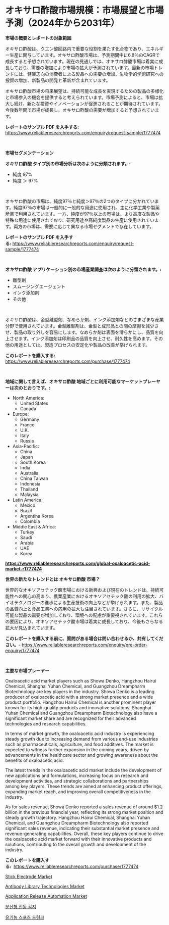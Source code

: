 <p><h1>オキサロ酢酸市場規模：市場展望と市場予測（2024年から2031年）</h1></p><p><strong>市場の概要とレポートの対象範囲</strong></p>
<p><p>オキサロ酢酸は、クエン酸回路内で重要な役割を果たす化合物であり、エネルギー生産に関与しています。オキサロ酢酸市場は、予測期間中に6.8％のCAGRで成長すると予想されています。現在の見通しでは、オキサロ酢酸市場は着実に成長しており、需要の増加により市場の拡大が予測されています。最新の市場トレンドには、健康志向の消費者による製品への需要の増加、生物学的学術研究への投資の増加、新製品の開発と革新が含まれています。</p><p>オキサロ酢酸市場の将来展望は、持続可能な成長を実現するための製品の多様化と市場参入の機会を提供すると考えられています。市場予測によると、市場は拡大し続け、新たな投資やイノベーションが促進されることが期待されています。今後数年間で市場が成長し、オキサロ酢酸の需要が増加すると予想されています。</p></p>
<p><strong>レポートのサンプル PDF を入手する:</strong> <a href="https://www.reliableresearchreports.com/enquiry/request-sample/1777474">https://www.reliableresearchreports.com/enquiry/request-sample/1777474</a></p>
<p>&nbsp;</p>
<p><strong>市場セグメンテーション</strong></p>
<p><strong>オキサロ酢酸 タイプ別の市場分析は次のように分類されます。:</strong></p>
<p><ul><li>純度 97%</li><li>純度 ＞ 97%</li></ul></p>
<p>&nbsp;</p>
<p><p>オキサロ酢酸の市場は、純度97％と純度＞97％の2つのタイプに分かれています。純度97％の市場は一般的に一般的な用途に使用され、主に化学工業や製薬産業で利用されています。一方、純度が97％以上の市場は、より高度な製品や特殊な用途に使用されており、研究用途や高純度製品の生産に使用されています。両方の市場は、需要に応じて異なる市場セグメントで存在しています。</p></p>
<p><strong>レポートのサンプル PDF を入手する:</strong>&nbsp;<a href="https://www.reliableresearchreports.com/enquiry/request-sample/1777474">https://www.reliableresearchreports.com/enquiry/request-sample/1777474</a></p>
<p>&nbsp;</p>
<p><strong> オキサロ酢酸 アプリケーション別の市場産業調査は次のように分類されます。:</strong></p>
<p><ul><li>離型剤</li><li>スムージングエージェント</li><li>インク添加剤</li><li>その他</li></ul></p>
<p>&nbsp;</p>
<p><p>オキサロ酢酸は、金型離型剤、なめらか剤、インク添加剤などのさまざまな産業分野で使用されています。金型離型剤は、金型と成形品との間の摩擦を減少させ、製品の取り外しを容易にします。なめらか剤は表面を滑らかにし、品質を向上させます。インク添加剤は印刷品の品質を向上させ、耐久性を高めます。その他の用途としては、製造プロセスの安定化や製品の改善が挙げられます。</p></p>
<p><strong>このレポートを購入する:</strong>&nbsp; <a href="https://www.reliableresearchreports.com/purchase/1777474">https://www.reliableresearchreports.com/purchase/1777474</a></p>
<p>&nbsp;</p>
<p><strong>地域に関して言えば、オキサロ酢酸 地域ごとに利用可能なマーケットプレーヤーは次のとおりです。:</strong></p>
<p><ul>
    <li>
        North America:
        <ul>
            <li>United States</li>
            <li>Canada</li>
        </ul>
    </li>
    <li>
        Europe:
        <ul>
            <li>Germany</li>
            <li>France</li>
            <li>U.K.</li>
            <li>Italy</li>
            <li>Russia</li>
        </ul>
    </li>
    <li>
        Asia-Pacific:
        <ul>
            <li>China</li>
            <li>Japan</li>
            <li>South Korea</li>
            <li>India</li>
            <li>Australia</li>
            <li>China Taiwan</li>
            <li>Indonesia</li>
            <li>Thailand</li>
            <li>Malaysia</li>
        </ul>
    </li>
    <li>
        Latin America:
        <ul>
            <li>Mexico</li>
            <li>Brazil</li>
            <li>Argentina Korea</li>
            <li>Colombia</li>
        </ul>
    </li>
    <li>
        Middle East & Africa:
        <ul>
            <li>Turkey</li>
            <li>Saudi</li>
            <li>Arabia</li>
            <li>UAE</li>
            <li>Korea</li>
        </ul>
    </li>
    </ul></p>
<p><strong><a href="https://www.reliableresearchreports.com/global-oxaloacetic-acid-market-r1777474">https://www.reliableresearchreports.com/global-oxaloacetic-acid-market-r1777474</a></strong>&nbsp;</p>
<p><strong>世界の新たなトレンドとは オキサロ酢酸 市場？</strong></p>
<p><p>世界的なオキソアセチック酸市場における新興および現在のトレンドは、持続可能性への関心の高まり、農業産業におけるオキソアセチック酸の利用の拡大、バイオテクノロジーの進歩による生産技術の向上などが挙げられます。また、製品の品質向上と食品工業への応用の拡大も注目されています。さらに、リサイクル可能な製品の需要が増加しており、環境への配慮が重要視されています。これらの要因により、オキソアセチック酸市場は着実に成長しており、今後もさらなる拡大が見込まれています。</p></p>
<p><strong>このレポートを購入する前に、質問がある場合は問い合わせるか、共有してください。</strong>- <a href="https://www.reliableresearchreports.com/enquiry/pre-order-enquiry/1777474">https://www.reliableresearchreports.com/enquiry/pre-order-enquiry/1777474</a></p>
<p>&nbsp;</p>
<p><strong>主要な市場プレーヤー</strong></p>
<p><p>Oxaloacetic acid market players such as Showa Denko, Hangzhou Hairui Chemical, Shanghai Yuhan Chemical, and Guangzhou Dreampharm Biotechnology are key players in the industry. Showa Denko is a leading producer of oxaloacetic acid with a strong market presence and a wide product portfolio. Hangzhou Hairui Chemical is another prominent player known for its high-quality products and innovative solutions. Shanghai Yuhan Chemical and Guangzhou Dreampharm Biotechnology also have a significant market share and are recognized for their advanced technologies and research capabilities.</p><p>In terms of market growth, the oxaloacetic acid industry is experiencing steady growth due to increasing demand from various end-use industries such as pharmaceuticals, agriculture, and food additives. The market is expected to witness further expansion in the coming years, driven by advancements in the healthcare sector and growing awareness about the benefits of oxaloacetic acid.</p><p>The latest trends in the oxaloacetic acid market include the development of new applications and formulations, increasing focus on research and development activities, and strategic collaborations and partnerships among key players. These trends are aimed at enhancing product offerings, expanding market reach, and improving overall competitiveness in the industry.</p><p>As for sales revenue, Showa Denko reported a sales revenue of around $1.2 billion in the previous financial year, reflecting its strong market position and steady growth trajectory. Hangzhou Hairui Chemical, Shanghai Yuhan Chemical, and Guangzhou Dreampharm Biotechnology also reported significant sales revenue, indicating their substantial market presence and revenue-generating capabilities. Overall, these key players continue to drive the oxaloacetic acid market forward with their innovative products and solutions, contributing to the overall growth and development of the industry.</p></p>
<p><strong>このレポートを購入する:</strong>&nbsp;&nbsp;<a href="https://www.reliableresearchreports.com/purchase/1777474">https://www.reliableresearchreports.com/purchase/1777474</a></p>
<p><p><a href="https://issuu.com/reportprime-2/docs/stick-electrode-market-size-2030.pptx">Stick Electrode Market</a></p><p><a href="https://github.com/gulaimolin/Market-Research-Report-List-4/blob/main/antibody-library-technologies-market.md">Antibody Library Technologies Market</a></p><p><a href="https://github.com/mauripalmi/Market-Research-Report-List-2/blob/main/application-release-automation-market.md">Application Release Automation Market</a></p><p><a href="https://github.com/Madalyell456456/Market-Research-Report-List-1/blob/main/492688723641.md">분산형 진동 감지</a></p><p><a href="https://medium.com/@boydsmitham726/%EC%9C%A0%EA%B8%B0%EB%86%8D-%EC%8A%A4%ED%8F%AC%EC%B8%A0-%EC%9D%8C%EB%A3%8C-%EC%8B%9C%EC%9E%A5-%EA%B7%9C%EB%AA%A8-%EB%B0%8F-%EC%8B%9C%EC%9E%A5-%EB%8F%99%ED%96%A5-%EC%99%84%EC%A0%84%ED%95%9C-%EC%82%B0%EC%97%85-%EA%B0%9C%EC%9A%94-2024%EB%85%84%EB%B6%80%ED%84%B0-2031%EB%85%84%EA%B9%8C%EC%A7%80-3994425878cd">유기농 스포츠 드링크</a></p></p>